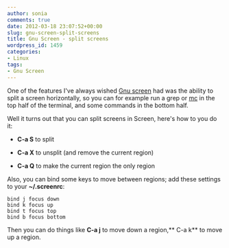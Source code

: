 ```yaml
---
author: sonia
comments: true
date: 2012-03-18 23:07:52+00:00
slug: gnu-screen-split-screens
title: Gnu Screen - split screens
wordpress_id: 1459
categories:
- Linux
tags:
- Gnu Screen
---
```


One of the features I've always wished [Gnu screen](http://www.gnu.org/software/screen/manual/screen.html) had was the ability to split a screen horizontally, so you can for example run a grep or [mc](https://www.midnight-commander.org/) in the top half of the terminal, and some commands in the bottom half.

Well it turns out that you can split screens in Screen, here's how to you do it:



	
  * **C-a S** to split

	
  * **C-a X** to unsplit (and remove the current region)

	
  * **C-a Q** to make the current region the only region


Also, you can bind some keys to move between regions; add these settings to your **~/.screenrc**:

    
    bind j focus down
    bind k focus up
    bind t focus top
    bind b focus bottom


Then you can do things like **C-a j** to move down a region,** C-a k** to move up a region.
